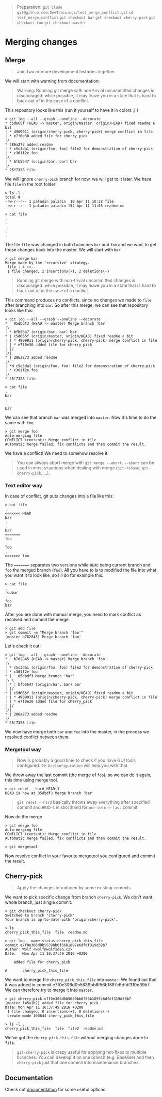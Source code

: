 > Preparation:
> `git clone git@github.com:DevTrainings/test_merge_conflict.git`
> `cd test_merge_conflict`
> `git checkout bar`
> `git checkout cherry-pick`
> `git checkout foo`
> `git checkout master`

# Merging changes

## Merge

> Join two or more development histories together

We will start with warning from documentation:

> Warning: Running git merge with non-trivial uncommitted changes is discouraged: while possible, it may leave you in a state that is hard to back out of in the case of a conflict.

This repository looks like this (run it yourself to have it in colors ;) ):

```
> git log --all --graph --oneline --decorate
* c5d665f (HEAD -> master, origin/master, origin/HEAD) fixed readme a bit
| * 4909911 (origin/cherry-pick, cherry-pick) merge conflict in file
| * e7f0e30 added file for cherry_pick
|/  
* 286a273 added readme
| * c5c3da1 (origin/foo, foo) file2 for demonstration of cherry-pick
| * c361f2e foo
|/  
| * bfb5647 (origin/bar, bar) bar
|/  
* 25f7328 file
```

We will ignore `cherry-pick` branch for now, we will get to it later. We have file `file` in the root folder

```
> ls -l .
total 8
-rw-r--r-- 1 paladin paladin  10 Apr 11 10:38 file
-rw-r--r-- 1 paladin paladin 154 Apr 11 11:08 readme.md

```
```
> cat file
.
.
.
.
.
```

The file `file` was changed in both branches `bar` and `foo` and we want to get those changes back into the master. We will start with `bar`

```
> git merge bar
Merge made by the 'recursive' strategy.
 file | 4 ++--
 1 file changed, 2 insertions(+), 2 deletions(-)
```

> Running git merge with non-trivial uncommitted changes is discouraged: while possible, it may leave you in a state that is hard to back out of in the case of a conflict.

This command produces no conflicts, since no changes we made to `file` after branching into `bar`. So after this merge, we can see that repository looks like this:

```
> git log --all --graph --oneline --decorate
*   05dbdf3 (HEAD -> master) Merge branch 'bar'
|\  
| * bfb5647 (origin/bar, bar) bar
* | c5d665f (origin/master, origin/HEAD) fixed readme a bit
| | * 4909911 (origin/cherry-pick, cherry-pick) merge conflict in file
| | * e7f0e30 added file for cherry_pick
| |/  
|/|   
* | 286a273 added readme
|/  
| *d c5c3da1 (origin/foo, foo) file2 for demonstration of cherry-pick
| * c361f2e foo
|/  
* 25f7328 file
```

```
> cat file
.
bar
.
.
bar
```

We can see that branch `bar` was merged into `master`. Now it's time to do the same with `foo`.

```
> git merge foo
Auto-merging file
CONFLICT (content): Merge conflict in file
Automatic merge failed; fix conflicts and then commit the result.
```

We have a conflict! We need to somehow resolve it.

> You can always abort merge with `git merge --abort`. `--abort` can be used in most situations when dealing with merge (`git-rebase`, `git-cherry-pick`, ...).

### Text editor way

In case of conflict, git puts changes into a file like this:

```
> cat file
.
<<<<<<< HEAD
bar
.
.
bar
=======
foo
.
foo
.
>>>>>>> foo
```

The `=======` separates two versions while `HEAD` being current branch and `foo` the merged branch (`foo`). All you have to is to modified the file into what you want it to look like, so I'll do for example this:

```
> cat file
.
foobar
.
foo
bar
```

After you are done with manual merge, you need to mark conflict as resolved and commit the merge:

```
> git add file
> git commit -m "Merge branch 'foo'"
[master b702845] Merge branch 'foo'
```

Let's check it out:

```
> git log --all --graph --oneline --decorate
*   b702845 (HEAD -> master) Merge branch 'foo'
|\  
| * c5c3da1 (origin/foo, foo) file2 for demonstration of cherry-pick
| * c361f2e foo
* |   05dbdf3 Merge branch 'bar'
|\ \  
| * | bfb5647 (origin/bar, bar) bar
| |/  
* | c5d665f (origin/master, origin/HEAD) fixed readme a bit
| | * 4909911 (origin/cherry-pick, cherry-pick) merge conflict in file
| | * e7f0e30 added file for cherry_pick
| |/  
|/|   
* | 286a273 added readme
|/  
* 25f7328 file
```

We now have merge both `bar` and `foo` into the master, in the process we resolved conflict between them.

### Mergetool way

> Now is probably a good time to check if you have GUI tools configured. `99-GitConfiguration` will help you with that.

We throw away the last commit (the merge of `foo`), so we can do it again, this time using merge tool.

```
> git reset --hard HEAD~1
HEAD is now at 05dbdf3 Merge branch 'bar'
```

> `git reset --hard` basically throws away everything after specified commit and `HEAD~1` is shorthand for `one-before-last` commit

Now do the merge

```
> git merge foo
Auto-merging file
CONFLICT (content): Merge conflict in file
Automatic merge failed; fix conflicts and then commit the result.
```

```
> git mergetool
```

Now resolve conflict in your favorite mergetool you configured and commit the result.

## Cherry-pick

> Apply the changes introduced by some existing commits

We want to pick specific change from branch `cherry-pick`. We don't want whole branch, just single commit.

```
> git checkout cherry-pick
Switched to branch 'cherry-pick'
Your branch is up-to-date with 'origin/cherry-pick'.
```

```
> ls
cherry_pick_this_file  file  readme.md
```

```
> git log --name-status cherry_pick_this_file
commit e7f0e306d0b5639bb6f56b1897e6dfdf319d39b7
Author: Wolf <wolf@wolfsden.cz>
Date:   Mon Apr 11 10:37:49 2016 +0200

	added file for cherry_pick

A       cherry_pick_this_file
```

We want to merge file `cherry_pick_this_file` into `master`. We found out that it was added in commit e7f0e306d0b5639bb6f56b1897e6dfdf319d39b7. We can therefore try to merge it into `master`.

```
> git cherry-pick e7f0e306d0b5639bb6f56b1897e6dfdf319d39b7
[master 145a1b2] added file for cherry_pick
Date: Mon Apr 11 10:37:49 2016 +0200
 1 file changed, 0 insertions(+), 0 deletions(-)
 create mode 100644 cherry_pick_this_file
```

```
> ls -l .
cherry_pick_this_file  file  file2  readme.md
```

We've got the `cherry_pick_this_file` without merging changes done to `file`.

> `git-cherry-pick` is crazy useful for applying hot-fixes to multiple branches. You can develop it on one branch (e.g. Baseline) and then `cherry-pick` just that one commit into maintenance branches.

## Documentation

Check out [documentation](https://git-scm.com/docs/git-cherry-pick) for some useful options.
